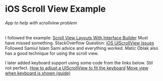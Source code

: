 # iOS Scroll View Example

###### App to help with scrollview problem

I followed the example:  [Scroll View Layouts With Interface Builder](https://useyourloaf.com/blog/scroll-view-layouts-with-interface-builder/)
Must have missed something. StackOverflow Question: [iOS UIScrollView Issues](https://stackoverflow.com/questions/59823849/ios-uiscrollview-issues/59825591#59825591)
Followed Samiul Islam Sami advice and everything worked.
Matic Oblak also has a good technique for using the scroll view.

I later added keyboard support using some code from the links below. Stil not perfect.
[How to adjust a UIScrollView to fit the keyboard](https://www.hackingwithswift.com/example-code/uikit/how-to-adjust-a-uiscrollview-to-fit-the-keyboard)
[Move view when keyboard is shown (guide)](https://fluffy.es/move-view-when-keyboard-is-shown/)



